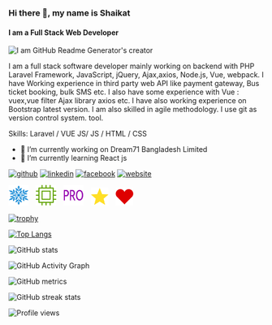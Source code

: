 ### Hi there 👋, my name is Shaikat
#### I am a Full Stack Web Developer
![I am GitHub Readme Generator's creator](https://kumarshaikatbala.github.io/portfolio/assets/img/profile-img.jpg)

I am a full stack software developer mainly working on backend with PHP Laravel Framework, JavaScript, jQuery, Ajax,axios, Node.js, Vue, webpack. I have Working experience in third party web API like payment gateway, Bus ticket booking, bulk SMS etc. I also have some experience with Vue : vuex,vue filter Ajax library axios etc. I have also working experience on Bootstrap latest version. I am also skilled in agile methodology. I use git as version control system. tool.

Skills:  Laravel / VUE JS/ JS / HTML / CSS

- 🔭 I’m currently working on Dream71 Bangladesh Limited 
- 🌱 I’m currently learning React js 


[<img src='https://cdn.jsdelivr.net/npm/simple-icons@3.0.1/icons/github.svg' alt='github' height='40'>](https://github.com/KumarShaikatBala)  [<img src='https://cdn.jsdelivr.net/npm/simple-icons@3.0.1/icons/linkedin.svg' alt='linkedin' height='40'>](https://www.linkedin.com/in/shaikat-tomal/)  [<img src='https://cdn.jsdelivr.net/npm/simple-icons@3.0.1/icons/facebook.svg' alt='facebook' height='40'>](https://www.facebook.com/Shaikat.Tomal/)  [<img src='https://cdn.jsdelivr.net/npm/simple-icons@3.0.1/icons/icloud.svg' alt='website' height='40'>](https://kumarshaikatbala.github.io/portfolio/)  

<a href='https://archiveprogram.github.com/'><img src='https://raw.githubusercontent.com/acervenky/animated-github-badges/master/assets/acbadge.gif' width='40' height='40'></a> <a href='https://docs.github.com/en/developers'><img src='https://raw.githubusercontent.com/acervenky/animated-github-badges/master/assets/devbadge.gif' width='40' height='40'></a> <a href='https://github.com/pricing'><img src='https://raw.githubusercontent.com/acervenky/animated-github-badges/master/assets/pro.gif' width='40' height='40'></a> <a href='https://stars.github.com/'><img src='https://raw.githubusercontent.com/acervenky/animated-github-badges/master/assets/starbadge.gif' width='35' height='35'></a> <a href='https://docs.github.com/en/github/supporting-the-open-source-community-with-github-sponsors'><img src='https://raw.githubusercontent.com/acervenky/animated-github-badges/master/assets/sponsorbadge.gif' width='35' height='35'></a> 

[![trophy](https://github-profile-trophy.vercel.app/?username=KumarShaikatBala)](https://github.com/ryo-ma/github-profile-trophy)

[![Top Langs](https://github-readme-stats.vercel.app/api/top-langs/?username=KumarShaikatBala)](https://github.com/anuraghazra/github-readme-stats)

![GitHub stats](https://github-readme-stats.vercel.app/api?username=KumarShaikatBala&show_icons=true&count_private=true)  

![GitHub Activity Graph](https://activity-graph.herokuapp.com/graph?username=KumarShaikatBala)  

![GitHub metrics](https://metrics.lecoq.io/KumarShaikatBala)  

![GitHub streak stats](https://github-readme-streak-stats.herokuapp.com/?user=KumarShaikatBala)  

![Profile views](https://gpvc.arturio.dev/KumarShaikatBala)  

